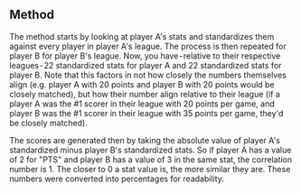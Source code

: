 ## Method

The method starts by looking at player A's stats and standardizes them against every player in player A's league. The process is then repeated for player B for player B's league. Now, you have - relative to their respective leagues - 22 standardized stats for player A and 22 standardized stats for player B. Note that this factors in not how closely the numbers themselves align (e.g. player A with 20 points and player B with 20 points would be closely matched), but how their number align relative to their league (if a player A was the #1 scorer in their league with 20 points per game, and player B was the #1 scorer in their league with 35 points per game, they'd be closely matched).

The scores are generated then by taking the absolute value of player A's standardized minus player B's standardized stats. So if player A has a value of 2 for "PTS" and player B has a value of 3 in the same stat, the correlation number is 1. The closer to 0 a stat value is, the more similar they are. These numbers were converted into percentages for readability.
